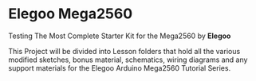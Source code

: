 # Elegoo Mega2560

Testing The Most Complete Starter Kit for the Mega2560 by **Elegoo**

This Project will be divided into Lesson folders that hold all the various modified sketches, bonus material, schematics, wiring diagrams and any support materials for the Elegoo Arduino Mega2560 Tutorial Series. 



